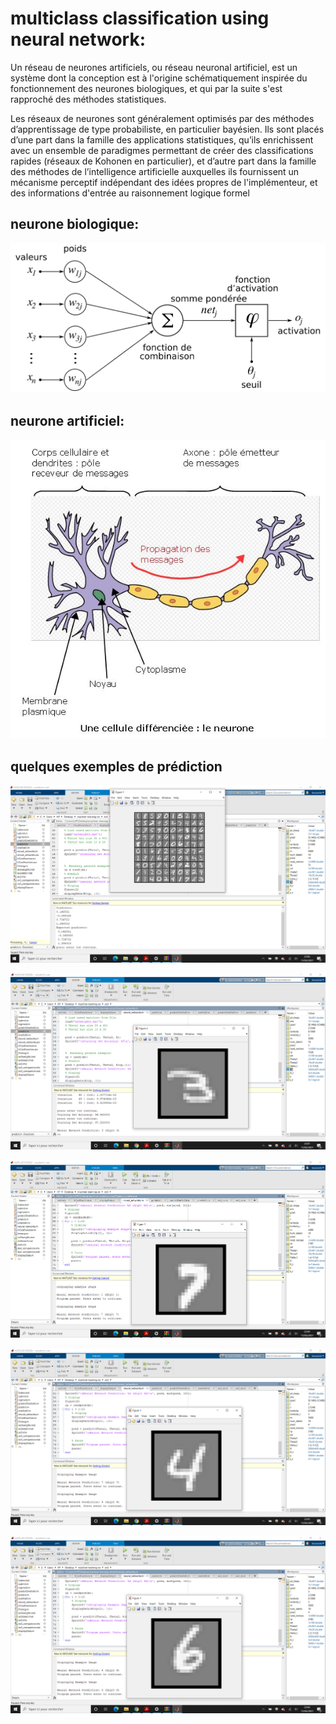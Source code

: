 # multiclass classification using neural network: 

Un réseau de neurones artificiels, ou réseau neuronal artificiel, est un système dont la conception est à l'origine schématiquement inspirée du fonctionnement des neurones biologiques, et qui par la suite s'est rapproché des méthodes statistiques.

Les réseaux de neurones sont généralement optimisés par des méthodes d’apprentissage de type probabiliste, en particulier bayésien. Ils sont placés d’une part dans la famille des applications statistiques, qu’ils enrichissent avec un ensemble de paradigmes permettant de créer des classifications rapides (réseaux de Kohonen en particulier), et d’autre part dans la famille des méthodes de l’intelligence artificielle auxquelles ils fournissent un mécanisme perceptif indépendant des idées propres de l'implémenteur, et des informations d'entrée au raisonnement logique formel

## neurone biologique: 

![alt text](https://github.com/Koussailakadi/Machine_Learning_Matlab/blob/master/Create%20Neural_Networks_multiclass_Classification/ArtificialNeuronModel.png?raw=true)

## neurone artificiel: 

![alt text](https://github.com/Koussailakadi/Machine_Learning_Matlab/blob/master/Create%20Neural_Networks_multiclass_Classification/Le_neurone_une_cellule.jpg?raw=true)


## quelques exemples de prédiction 


![alt text](https://github.com/Koussailakadi/Machine_Learning_Matlab/blob/master/Create%20Neural_Networks_multiclass_Classification/cap1.PNG?raw=true)


![alt text](https://github.com/Koussailakadi/Machine_Learning_Matlab/blob/master/Create%20Neural_Networks_multiclass_Classification/cap2.PNG?raw=true)


![alt text](https://github.com/Koussailakadi/Machine_Learning_Matlab/blob/master/Create%20Neural_Networks_multiclass_Classification/cap3.PNG?raw=true)


![alt text](https://github.com/Koussailakadi/Machine_Learning_Matlab/blob/master/Create%20Neural_Networks_multiclass_Classification/cap4.PNG?raw=true)


![alt text](https://github.com/Koussailakadi/Machine_Learning_Matlab/blob/master/Create%20Neural_Networks_multiclass_Classification/cap5.PNG?raw=true)


